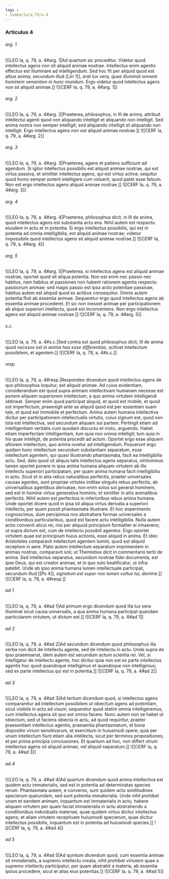 ```yaml
---
tags : 
- Summa/Ia/q.79/a.4
---
```


### Articulus 4

###### arg. 1
![[LEO Ia, q. 79, a. 4#arg. 1|Ad quartum sic proceditur. Videtur quod intellectus agens non sit aliquid animae nostrae. Intellectus enim agentis effectus est illuminare ad intelligendum. Sed hoc fit per aliquid quod est altius anima; secundum illud [[Jn 1]], *erat lux vera, quae illuminat omnem hominem venientem in hunc mundum*. Ergo videtur quod intellectus agens non sit aliquid animae.]]
![[CERF Ia, q. 79, a. 4#arg. 1]]

###### arg. 2
![[LEO Ia, q. 79, a. 4#arg. 2|Praeterea, philosophus, in III de anima, attribuit intellectui agenti quod non aliquando intelligit et aliquando non intelligit. Sed anima nostra non semper intelligit; sed aliquando intelligit et aliquando non intelligit. Ergo intellectus agens non est aliquid animae nostrae.]]
![[CERF Ia, q. 79, a. 4#arg. 2]]

###### arg. 3
![[LEO Ia, q. 79, a. 4#arg. 3|Praeterea, agens et patiens sufficiunt ad agendum. Si igitur intellectus possibilis est aliquid animae nostrae, qui est virtus passiva, et similiter intellectus agens, qui est virtus activa; sequitur quod homo semper poterit intelligere cum voluerit, quod patet esse falsum. Non est ergo intellectus agens aliquid animae nostrae.]]
![[CERF Ia, q. 79, a. 4#arg. 3]]

###### arg. 4
![[LEO Ia, q. 79, a. 4#arg. 4|Praeterea, philosophus dicit, in III de anima, quod intellectus agens est substantia actu ens. Nihil autem est respectu eiusdem in actu et in potentia. Si ergo intellectus possibilis, qui est in potentia ad omnia intelligibilia, est aliquid animae nostrae; videtur impossibile quod intellectus agens sit aliquid animae nostrae.]]
![[CERF Ia, q. 79, a. 4#arg. 4]]

###### arg. 5
![[LEO Ia, q. 79, a. 4#arg. 5|Praeterea, si intellectus agens est aliquid animae nostrae, oportet quod sit aliqua potentia. Non est enim nec passio nec habitus, nam habitus et passiones non habent rationem agentis respectu passionum animae; sed magis passio est ipsa actio potentiae passivae, habitus autem est aliquid quod ex actibus consequitur. Omnis autem potentia fluit ab essentia animae. Sequeretur ergo quod intellectus agens ab essentia animae procederet. Et sic non inesset animae per participationem ab aliquo superiori intellectu, quod est inconveniens. Non ergo intellectus agens est aliquid animae nostrae.]]
![[CERF Ia, q. 79, a. 4#arg. 5]]

###### s.c.
![[LEO Ia, q. 79, a. 4#s.c.|Sed contra est quod philosophus dicit, III de anima quod *necesse est in anima has esse differentias*, scilicet intellectum possibilem, et agentem.]]
![[CERF Ia, q. 79, a. 4#s.c.]]

###### resp.
![[LEO Ia, q. 79, a. 4#resp.|Respondeo dicendum quod intellectus agens de quo philosophus loquitur, est aliquid animae. Ad cuius evidentiam, considerandum est quod supra animam intellectivam humanam necesse est ponere aliquem superiorem intellectum, a quo anima virtutem intelligendi obtineat. Semper enim quod participat aliquid, et quod est mobile, et quod est imperfectum, praeexigit ante se aliquid quod est per essentiam suam tale, et quod est immobile et perfectum. Anima autem humana intellectiva dicitur per participationem intellectualis virtutis, cuius signum est, quod non tota est intellectiva, sed secundum aliquam sui partem. Pertingit etiam ad intelligentiam veritatis cum quodam discursu et motu, arguendo. Habet etiam imperfectam intelligentiam, tum quia non omnia intelligit; tum quia in his quae intelligit, de potentia procedit ad actum. Oportet ergo esse aliquem altiorem intellectum, quo anima iuvetur ad intelligendum. Posuerunt ergo quidam hunc intellectum secundum substantiam separatum, esse intellectum agentem, qui quasi illustrando phantasmata, facit ea intelligibilia actu. Sed, dato quod sit aliquis talis intellectus agens separatus, nihilominus tamen oportet ponere in ipsa anima humana aliquam virtutem ab illo intellectu superiori participatam, per quam anima humana facit intelligibilia in actu. Sicut et in aliis rebus naturalibus perfectis, praeter universales causas agentes, sunt propriae virtutes inditae singulis rebus perfectis, ab universalibus agentibus derivatae, non enim solus sol generat hominem, sed est in homine virtus generativa hominis; et similiter in aliis animalibus perfectis. Nihil autem est perfectius in inferioribus rebus anima humana. Unde oportet dicere quod in ipsa sit aliqua virtus derivata a superiori intellectu, per quam possit phantasmata illustrare. Et hoc experimento cognoscimus, dum percipimus nos abstrahere formas universales a conditionibus particularibus, quod est facere actu intelligibilia. Nulla autem actio convenit alicui rei, nisi per aliquod principium formaliter ei inhaerens; ut supra dictum est, cum de intellectu possibili ageretur. Ergo oportet virtutem quae est principium huius actionis, esse aliquid in anima. Et ideo Aristoteles comparavit intellectum agentem lumini, quod est aliquid receptum in aere. Plato autem intellectum separatum imprimentem in animas nostras, comparavit soli; ut Themistius dicit in commentario tertii de anima. Sed intellectus separatus, secundum nostrae fidei documenta, est ipse Deus, qui est creator animae, et in quo solo beatificatur, ut infra patebit. Unde ab ipso anima humana lumen intellectuale participat, secundum illud [[Ps 4]], *signatum est super nos lumen vultus tui, domine*.]]
![[CERF Ia, q. 79, a. 4#resp.]]

###### ad 1
![[LEO Ia, q. 79, a. 4#ad 1|Ad primum ergo dicendum quod illa lux vera illuminat sicut causa universalis, a qua anima humana participat quandam particularem virtutem, ut dictum est.]]
![[CERF Ia, q. 79, a. 4#ad 1]]

###### ad 2
![[LEO Ia, q. 79, a. 4#ad 2|Ad secundum dicendum quod philosophus illa verba non dicit de intellectu agente, sed de intellectu in actu. Unde supra de ipso praemiserat, idem autem est secundum actum scientia rei. Vel, si intelligatur de intellectu agente, hoc dicitur quia non est ex parte intellectus agentis hoc quod quandoque intelligimus et quandoque non intelligimus; sed ex parte intellectus qui est in potentia.]]
![[CERF Ia, q. 79, a. 4#ad 2]]

###### ad 3
![[LEO Ia, q. 79, a. 4#ad 3|Ad tertium dicendum quod, si intellectus agens compararetur ad intellectum possibilem ut obiectum agens ad potentiam, sicut visibile in actu ad visum; sequeretur quod statim omnia intelligeremus, cum intellectus agens sit quo est omnia facere. Nunc autem non se habet ut obiectum, sed ut faciens obiecta in actu, ad quod requiritur, praeter praesentiam intellectus agentis, praesentia phantasmatum, et bona dispositio virium sensitivarum, et exercitium in huiusmodi opere; quia per unum intellectum fiunt etiam alia intellecta, sicut per terminos propositiones, et per prima principia conclusiones. Et quantum ad hoc, non differt utrum intellectus agens sit aliquid animae, vel aliquid separatum.]]
![[CERF Ia, q. 79, a. 4#ad 3]]

###### ad 4
![[LEO Ia, q. 79, a. 4#ad 4|Ad quartum dicendum quod anima intellectiva est quidem actu immaterialis, sed est in potentia ad determinatas species rerum. Phantasmata autem, e converso, sunt quidem actu similitudines specierum quarundam, sed sunt potentia immaterialia. Unde nihil prohibet unam et eandem animam, inquantum est immaterialis in actu, habere aliquam virtutem per quam faciat immaterialia in actu abstrahendo a conditionibus individualis materiae, quae quidem virtus dicitur intellectus agens; et aliam virtutem receptivam huiusmodi specierum, quae dicitur intellectus possibilis, inquantum est in potentia ad huiusmodi species.]]
![[CERF Ia, q. 79, a. 4#ad 4]]

###### ad 5
![[LEO Ia, q. 79, a. 4#ad 5|Ad quintum dicendum quod, cum essentia animae sit immaterialis, a supremo intellectu creata, nihil prohibet virtutem quae a supremo intellectu participatur, per quam abstrahit a materia, ab essentia ipsius procedere, sicut et alias eius potentias.]]
![[CERF Ia, q. 79, a. 4#ad 5]]

